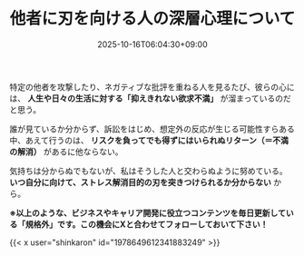 ﻿---
title: "他者に刃を向ける人の深層心理について"
date: 2025-10-16T06:04:30+09:00
draft: false
---

特定の他者を攻撃したり、ネガティブな批評を重ねる人を見るたび、彼らの心には、 **人生や日々の生活に対する「抑えきれない欲求不満」** が溜まっているのだと思う。

誰が見ているか分からず、訴訟をはじめ、想定外の反応が生じる可能性すらある中、あえて行うのは、 **リスクを負ってでも得ずにはいられぬリターン（＝不満の解消）** があるに他ならない。

気持ちは分からぬでもないが、私はそうした人と交わらぬように努めている。 **いつ自分に向けて、ストレス解消目的の刃を突きつけられるか分からない** から。



**※以上のような、ビジネスやキャリア開発に役立つコンテンツを毎日更新している「規格外」です。この機会にXと合わせてフォローしておいて下さい！**



{{< x user="shinkaron" id="1978649612341883249" >}}